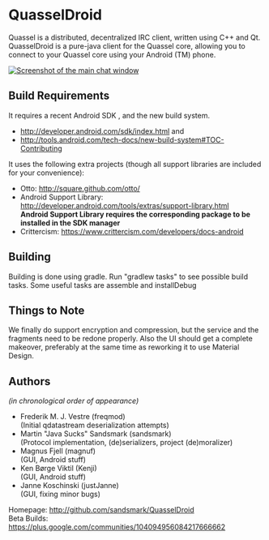 QuasselDroid
============

Quassel is a distributed, decentralized IRC client, written using C++ and Qt.
QuasselDroid is a pure-java client for the Quassel core, allowing you to
connect to your Quassel core using your Android (TM) phone.

[![Screenshot of the main chat window](http://i.imgur.com/gIoPhbG.png)](http://imgur.com/a/bYHz6 "Click to see more screenshots of QuasselDroid")

Build Requirements
------------------

It requires a recent Android SDK , and the new build system.
- http://developer.android.com/sdk/index.html and
- http://tools.android.com/tech-docs/new-build-system#TOC-Contributing

It uses the following extra projects (though all support libraries are included
for your convenience):

 - Otto: http://square.github.com/otto/
 - Android Support Library: http://developer.android.com/tools/extras/support-library.html  
   **Android Support Library requires the corresponding package to be installed in the SDK manager**
 - Crittercism: https://www.crittercism.com/developers/docs-android

Building
--------
Building is done using gradle. Run "gradlew tasks" to see possible build tasks. Some useful tasks are
assemble and installDebug

Things to Note
--------------
We finally do support encryption and compression, but the service and the fragments need to be redone properly. Also the UI should get a complete makeover, preferably at the same time as reworking it to use Material Design.


Authors
-------
*(in chronological order of appearance)*

  - Frederik M. J. Vestre (freqmod)  
    (Initial qdatastream deserialization attempts)
  - Martin "Java Sucks" Sandsmark (sandsmark)  
    (Protocol implementation, (de)serializers, project (de)moralizer)
  - Magnus Fjell (magnuf)  
    (GUI, Android stuff)
  - Ken Børge Viktil (Kenji)  
    (GUI, Android stuff)
  - Janne Koschinski (justJanne)  
    (GUI, fixing minor bugs)


Homepage: http://github.com/sandsmark/QuasselDroid  
Beta Builds: https://plus.google.com/communities/104094956084217666662
